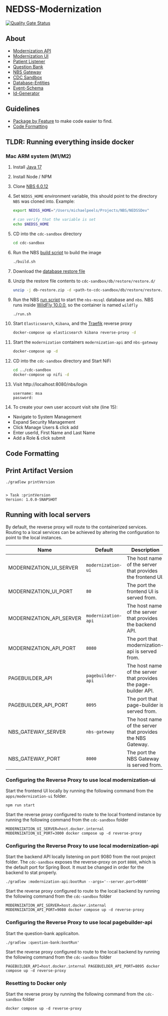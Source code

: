 # NEDSS-Modernization

[![Quality Gate Status](https://sonarcloud.io/api/project_badges/measure?project=CDCgov_NEDSS-Modernization&metric=alert_status)](https://sonarcloud.io/summary/new_code?id=CDCgov_NEDSS-Modernization)

## About

- [Modernization API](apps/modernization-api/README.md)
- [Modernization UI](apps/modernization-ui/README.md)
- [Patient Listener](apps/patient-listener/README.md)
- [Question Bank](apps/question-bank/README.md)
- [NBS Gateway](apps/nbs-gateway/README.md)
- [CDC Sandbox](cdc-sandbox/README.md)
- [Database-Entities](libs/database-entities/README.md)
- [Event-Schema](libs/event-schema/README.md)
- [Id-Generator](libs/id-generator/README.md)

## Guidelines

- [Package by Feature](docs/Package-By-Feature.md) to make code easier to find.
- [Code Formatting](docs/Code-Formatting.md)

## TLDR: Running everything inside docker

### Mac ARM system (M1/M2)

1. Install [Java 17](docs/InstallJava.md)
2. Install Node / NPM
3. Clone [NBS 6.0.12](https://github.com/cdcent/NEDSSDev/tree/NBS_6.0.12)
4. Set `NEDSS_HOME` environment variable, this should point to the directory `NBS` was cloned into. Example:

   ```sh
   export NEDSS_HOME="/Users/michaelpeels/Projects/NBS/NEDSSDev"

   # can verify that the variable is set
   echo $NEDSS_HOME

   ```

5. CD into the `cdc-sandbox` directory
   ```sh
   cd cdc-sandbox
   ```
6. Run the NBS [build script](cdc-sandbox/build.sh) to build the image
   ```sh
   ./build.sh
   ```
7. Download the [database restore file](https://enquizit.sharepoint.com/:u:/s/CDCNBSProject/EQtb-5WSO9xGrocNofv_eMgBH1WX30TNV0wTlZ84E5coYg?e=uNtem1)
8. Unzip the restore file contents to `cdc-sandbox/db/restore/restore.d/`

   ```sh
   unzip -j db-restore.zip -d <path-to-cdc-sandbox/db/restore/restore.d/>
   ```

9. Run the NBS [run script](cdc-sandbox/run.sh) to start the `nbs-mssql` database and `nbs`. NBS runs inside [WildFly 10.0.0](https://www.wildfly.org/news/2016/01/30/WildFly10-Released/), so the container is named `wildfly`
   ```sh
   ./run.sh
   ```
10. Start `Elasticsearch`, `Kibana`, and the [Traefik](https://traefik.io/) reverse proxy

    ```sh
    docker-compose up elasticsearch kibana reverse-proxy -d
    ```

11. Start the `modernization` containers `modernization-api` and `nbs-gateway`
    ```sh
    docker-compose up -d
    ```
12. CD into the `cdc-sandbox` directory and Start NiFi
    ```sh
    cd ../cdc-sandbox
    docker-compose up nifi -d
    ```
13. Visit http://localhost:8080/nbs/login

    ```
    username: msa
    password:
    ```

14. To create your own user account visit site (line 15):

- Navigate to System Management
- Expand Security Management
- Click Manage Users & click add
- Enter userId, First Name and Last Name
- Add a Role & click submit

## Code Formatting

## Print Artifact Version

```
./gradlew printVersion


> Task :printVersion
Version: 1.0.0-SNAPSHOT
```

## Running with local servers

By default, the reverse proxy will route to the containerized services. Routing to a local services can be achieved by altering the configuration to point to the local instances.

| Name                     | Default             | Description                                                     |
|--------------------------|---------------------|-----------------------------------------------------------------|
| MODERNIZATION_UI_SERVER  | `modernization-ui`  | The host name of the server that provides the frontend UI.      |
| MODERNIZATION_UI_PORT    | `80`                | The port the frontend UI is served from.                        |
| MODERNIZATION_API_SERVER | `modernization-api` | The host name of the server that provides the backend API.      |
| MODERNIZATION_API_PORT   | `8080`              | The port that modernization-api is served from.                 |
| PAGEBUILDER_API          | `pagebuilder-api`   | The host name of the server that provides the page-builder API. |
| PAGEBUILDER_API_PORT     | `8095`              | The port that page-builder is served from.                      |
| NBS_GATEWAY_SERVER       | `nbs-gateway`       | The host name of the server that provides the NBS Gateway.      |
| NBS_GATEWAY_PORT         | `8000`              | The port the NBS Gateway is served from.                        |

### Configuring the Reverse Proxy to use local modernization-ui

Start the frontend UI locally by running the following command from the `apps/modernization-ui` folder.

```shell
npm run start
```

Start the reverse proxy configured to route to the local frontend instance by running the following command from the `cdc-sandbox` folder

```shell
MODERNIZATION_UI_SERVER=host.docker.internal MODERNIZATION_UI_PORT=3000 docker compose up -d reverse-proxy
```

### Configuring the Reverse Proxy to use local modernization-api

Start the backend API locally listening on port 9080 from the root project folder. The `cdc-sandbox` exposes the reverse-proxy on port `8080`, which is the default port for Spring Boot. It must be changed in order for the backend to stat properly.

```shell
./gradlew :modernization-api:bootRun --args='--server.port=9080'
```

Start the reverse proxy configured to route to the local backend by running the following command from the `cdc-sandbox` folder

```shell
MODERNIZATION_API_SERVER=host.docker.internal MODERNIZATION_API_PORT=9080 docker compose up -d reverse-proxy
```

### Configuring the Reverse Proxy to use local pagebuilder-api

Start the question-bank applicaiton.

```shell
./gradlew :question-bank:bootRun'
```

Start the reverse proxy configured to route to the local backend by running the following command from the `cdc-sandbox` folder

```shell
PAGEBUILDER_API=host.docker.internal PAGEBUILDER_API_PORT=8095 docker compose up -d reverse-proxy
```

### Resetting to Docker only

Start the reverse proxy by running the following command from the `cdc-sandbox` folder

```shell
docker compose up -d reverse-proxy
```
